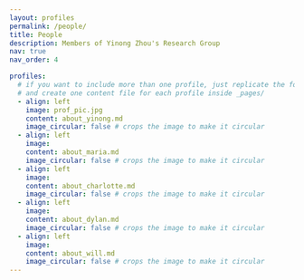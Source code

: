 ```yaml
---
layout: profiles
permalink: /people/
title: People
description: Members of Yinong Zhou's Research Group
nav: true
nav_order: 4

profiles:
  # if you want to include more than one profile, just replicate the following block
  # and create one content file for each profile inside _pages/
  - align: left
    image: prof_pic.jpg
    content: about_yinong.md
    image_circular: false # crops the image to make it circular
  - align: left
    image: 
    content: about_maria.md
    image_circular: false # crops the image to make it circular
  - align: left
    image: 
    content: about_charlotte.md
    image_circular: false # crops the image to make it circular
  - align: left
    image: 
    content: about_dylan.md
    image_circular: false # crops the image to make it circular
  - align: left
    image: 
    content: about_will.md
    image_circular: false # crops the image to make it circular
---
```

